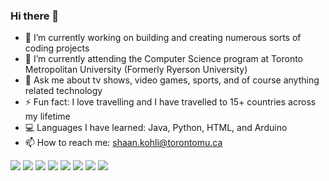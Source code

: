 ### Hi there 👋

- 🔭 I’m currently working on building and creating numerous sorts of coding projects
- 🌱 I’m currently attending the Computer Science program at Toronto Metropolitan University (Formerly Ryerson University)
- 💬 Ask me about tv shows, video games, sports, and of course anything related technology
- ⚡ Fun fact: I love travelling and I have travelled to 15+ countries across my lifetime
- 💻 Languages I have learned: Java, Python, HTML, and Arduino
- 📫 How to reach me: shaan.kohli@torontomu.ca

![](https://img.shields.io/static/v1?label=OS&message=Windows&color=blue)
![](https://img.shields.io/static/v1?label=CODE&message=Java&color=red)
![](https://img.shields.io/static/v1?label=CODE&message=Python&color=red)
![](https://img.shields.io/static/v1?label=CODE&message=HTML&color=red)
![](https://img.shields.io/static/v1?label=CODE&message=Arduino&color=red)
![](https://img.shields.io/static/v1?label=TextEditor&message=PyCharm&color=purple)
![](https://img.shields.io/static/v1?label=TextEditor&message=VSCode&color=purple)
![](https://img.shields.io/static/v1?label=Tools&message=Git&color=yellow)


